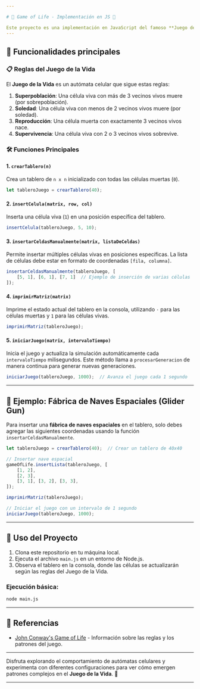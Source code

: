 ```yaml
---

# 🦠 Game of Life - Implementación en JS 🦠

Este proyecto es una implementación en JavaScript del famoso **Juego de la Vida** de John Conway. Con visualización por terminal e ingreso del estado inicial mediante un archivo `main.js`
---
```


## 🌟 Funcionalidades principales

### 📋 Reglas del Juego de la Vida

El **Juego de la Vida** es un autómata celular que sigue estas reglas:

1. **Superpoblación**: Una célula viva con más de 3 vecinos vivos muere (por sobrepoblación).
2. **Soledad**: Una célula viva con menos de 2 vecinos vivos muere (por soledad).
3. **Reproducción**: Una célula muerta con exactamente 3 vecinos vivos nace.
4. **Supervivencia**: Una célula viva con 2 o 3 vecinos vivos sobrevive.

### 🛠 Funciones Principales

#### 1. `crearTablero(n)`
Crea un tablero de `n x n` inicializado con todas las células muertas (`0`).

```javascript
let tableroJuego = crearTablero(40);
```

#### 2. `insertCelula(matrix, row, col)`
Inserta una célula viva (`1`) en una posición específica del tablero.

```javascript
insertCelula(tableroJuego, 5, 10);
```

#### 3. `insertarCeldasManualmente(matrix, listaDeCeldas)`
Permite insertar múltiples células vivas en posiciones específicas. La lista de células debe estar en formato de coordenadas `[fila, columna]`.

```javascript
insertarCeldasManualmente(tableroJuego, [
    [5, 1], [6, 1], [7, 1]  // Ejemplo de inserción de varias células
]);
```

#### 4. `imprimirMatriz(matrix)`
Imprime el estado actual del tablero en la consola, utilizando `·` para las células muertas y `1` para las células vivas.

```javascript
imprimirMatriz(tableroJuego);
```

#### 5. `iniciarJuego(matrix, intervaloTiempo)`
Inicia el juego y actualiza la simulación automáticamente cada `intervaloTiempo` milisegundos. Este método llama a `procesarGeneracion` de manera continua para generar nuevas generaciones.

```javascript
iniciarJuego(tableroJuego, 1000);  // Avanza el juego cada 1 segundo
```

---

## 🚀 Ejemplo: Fábrica de Naves Espaciales (Glider Gun)

Para insertar una **fábrica de naves espaciales** en el tablero, solo debes agregar las siguientes coordenadas usando la función `insertarCeldasManualmente`.

```javascript
let tableroJuego = crearTablero(40);  // Crear un tablero de 40x40

// Insertar nave espacial 
gameOfLife.insertLista(tableroJuego, [
    [1, 2],
    [2, 3],
    [3, 1], [3, 2], [3, 3],
]);

imprimirMatriz(tableroJuego);

// Iniciar el juego con un intervalo de 1 segundo
iniciarJuego(tableroJuego, 1000);
```

---

## 📝 Uso del Proyecto

1. Clona este repositorio en tu máquina local.
2. Ejecuta el archivo `main.js` en un entorno de Node.js.
3. Observa el tablero en la consola, donde las células se actualizarán según las reglas del Juego de la Vida.

### Ejecución básica:

```bash
node main.js
```
---

## 📖 Referencias

- [John Conway's Game of Life](https://en.wikipedia.org/wiki/Conway%27s_Game_of_Life) - Información sobre las reglas y los patrones del juego.
---

Disfruta explorando el comportamiento de autómatas celulares y experimenta con diferentes configuraciones para ver cómo emergen patrones complejos en el **Juego de la Vida**. 🌟

---

